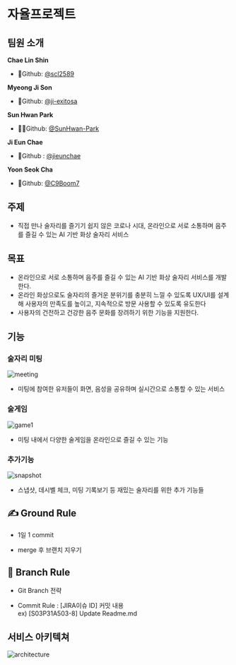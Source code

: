 # 자율프로젝트

## 팀원 소개

**Chae Lin Shin**

- 🍒Github: [@scl2589](https://github.com/scl2589)

**Myeong Ji Son**

- 🚀Github: [@ji-exitosa](https://github.com/ji-exitosa)

**Sun Hwan Park**

- 🧙‍♂️Github: [@SunHwan-Park](https://github.com/SunHwan-Park)

**Ji Eun Chae**
- 🐶Github : [@jieunchae](https://github.com/jieunchae)

**Yoon Seok Cha**

- 🌰Github: [@C9Boom7](https://github.com/c9boom7)



## 주제

- 직접 만나 술자리를 즐기기 쉽지 않은 코로나 시대, 온라인으로 서로 소통하며 음주를 즐길 수 있는 AI 기반 화상 술자리 서비스



## 목표

- 온라인으로 서로 소통하며 음주를 즐길 수 있는 AI 기반 화상 술자리 서비스를 개발한다.
- 온라인 화상으로도 술자리의 즐거운 분위기를 충분히 느낄 수 있도록 UX/UI를 설계해 사용자의 만족도를 높이고, 지속적으로 방문 사용할 수 있도록 유도한다
- 사용자의 건전하고 건강한 음주 문화를 장려하기 위한 기능을 지원한다.


## 기능

### 술자리 미팅

![meeting](/uploads/15865ffc794bfce08c82665d7cc2f736/image.png)

- 미팅에 참여한 유저들이 화면, 음성을 공유하며 실시간으로 소통할 수 있는 서비스

### 술게임

![game1](/uploads/15865ffc794bfce08c82665d7cc2f736/image.png)

- 미팅 내에서 다양한 술게임을 온라인으로 즐길 수 있는 기능

### 추가기능

![snapshot](/uploads/15865ffc794bfce08c82665d7cc2f736/image.png)

- 스냅샷, 데시벨 체크, 미팅 기록보기 등 재밌는 술자리를 위한 추가 기능들

## ✍ Ground Rule

* 1일 1 commit

* merge 후 브랜치 지우기


## 🤝 Branch Rule

* Git Branch 전략
   
* Commit Rule : [JIRA이슈 ID] 커밋 내용  
    ex) [S03P31A503-8] Update Readme.md

## 서비스 아키텍쳐

![architecture](/uploads/74b68d2035d034fab00cd018dd433d88/image.png)

